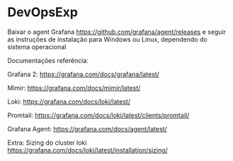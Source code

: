 # DevOpsExp
Baixar o agent Grafana https://github.com/grafana/agent/releases e seguir as instruções de instalação para Windows ou Linux, dependendo do sistema operacional

Documentações referência:

Grafana 2: https://grafana.com/docs/grafana/latest/

Mimir: https://grafana.com/docs/mimir/latest/

Loki: https://grafana.com/docs/loki/latest/

Promtail: https://grafana.com/docs/loki/latest/clients/promtail/

Grafana Agent: https://grafana.com/docs/agent/latest/


Extra: Sizing do cluster loki
https://grafana.com/docs/loki/latest/installation/sizing/


